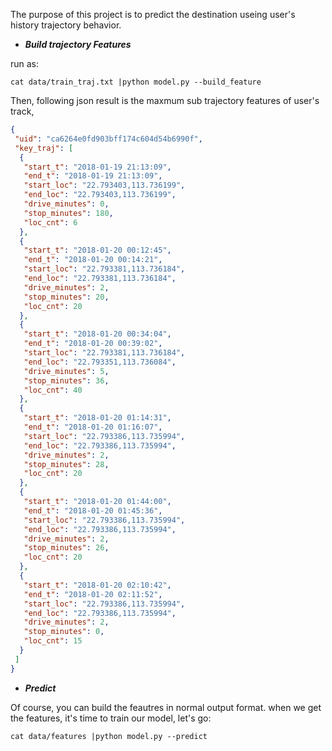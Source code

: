 The purpose of this project is to predict the destination useing user's history trajectory behavior.

* ***Build trajectory Features***

run as:

``` shell
cat data/train_traj.txt |python model.py --build_feature
```
Then, following json result is the maxmum sub trajectory features of user's track, 

``` json
{
 "uid": "ca6264e0fd903bff174c604d54b6990f", 
 "key_traj": [
  {
   "start_t": "2018-01-19 21:13:09", 
   "end_t": "2018-01-19 21:13:09", 
   "start_loc": "22.793403,113.736199", 
   "end_loc": "22.793403,113.736199", 
   "drive_minutes": 0, 
   "stop_minutes": 180, 
   "loc_cnt": 6
  }, 
  {
   "start_t": "2018-01-20 00:12:45", 
   "end_t": "2018-01-20 00:14:21", 
   "start_loc": "22.793381,113.736184", 
   "end_loc": "22.793381,113.736184", 
   "drive_minutes": 2, 
   "stop_minutes": 20, 
   "loc_cnt": 20
  }, 
  {
   "start_t": "2018-01-20 00:34:04", 
   "end_t": "2018-01-20 00:39:02", 
   "start_loc": "22.793381,113.736184", 
   "end_loc": "22.793351,113.736084", 
   "drive_minutes": 5, 
   "stop_minutes": 36, 
   "loc_cnt": 40
  }, 
  {
   "start_t": "2018-01-20 01:14:31", 
   "end_t": "2018-01-20 01:16:07", 
   "start_loc": "22.793386,113.735994", 
   "end_loc": "22.793386,113.735994", 
   "drive_minutes": 2, 
   "stop_minutes": 28, 
   "loc_cnt": 20
  }, 
  {
   "start_t": "2018-01-20 01:44:00", 
   "end_t": "2018-01-20 01:45:36", 
   "start_loc": "22.793386,113.735994", 
   "end_loc": "22.793386,113.735994", 
   "drive_minutes": 2, 
   "stop_minutes": 26, 
   "loc_cnt": 20
  }, 
  {
   "start_t": "2018-01-20 02:10:42", 
   "end_t": "2018-01-20 02:11:52", 
   "start_loc": "22.793386,113.735994", 
   "end_loc": "22.793386,113.735994", 
   "drive_minutes": 2, 
   "stop_minutes": 0, 
   "loc_cnt": 15
  }
 ]
}
```
 
* ***Predict***

Of course, you can build the feautres in normal output format. when we get the features, it's time to train our model, let's go: 

``` shell
cat data/features |python model.py --predict
```


